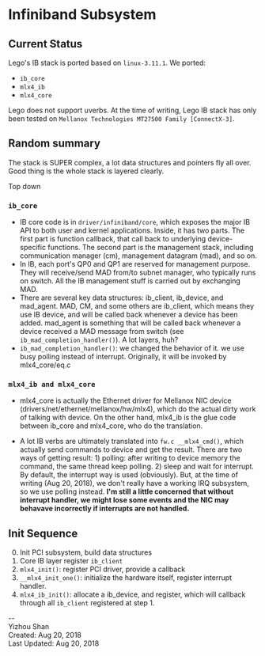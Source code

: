 # Infiniband Subsystem

## Current Status
Lego's IB stack is ported based on `linux-3.11.1`. We ported:

- `ib_core`
- `mlx4_ib`
- `mlx4_core`

Lego does not support uverbs. At the time of writing, Lego IB stack has only been tested on `Mellanox Technologies MT27500 Family [ConnectX-3]`.

## Random summary

The stack is SUPER complex, a lot data structures and pointers fly all over. Good thing is the whole stack is layered clearly.

Top down

### `ib_core`

- IB core code is in `driver/infiniband/core`, which exposes the major IB API to both user and kernel applications. Inside, it has two parts. The first part is function callback, that call back to underlying device-specific functions. The second part is the management stack, including communication manager (cm), management datagram (mad), and so on.
- In IB, each port's QP0 and QP1 are reserved for management purpose. They will receive/send MAD from/to subnet manager, who typically runs on switch. All the IB management stuff is carried out by exchanging MAD.
- There are several key data structures: ib_client, ib_device, and mad_agent. MAD, CM, and some others are ib_client, which means they use IB device, and will be called back whenever a device has been added. mad_agent is something that will be called back whenever a device received a MAD message from switch (see `ib_mad_completion_handler()`). A lot layers, huh?
- `ib_mad_completion_handler()`: we changed the behavior of it. we use busy polling instead of interrupt. Originally, it will be invoked by mlx4_core/eq.c

### `mlx4_ib and mlx4_core`

- mlx4_core is actually the Ethernet driver for Mellanox NIC device (drivers/net/ethernet/mellanox/hw/mlx4), which do the actual dirty work of talking with device. On the other hand, mlx4_ib is the glue code between ib_core and mlx4_core, who do the translation.

- A lot IB verbs are ultimately translated into `fw.c __mlx4_cmd()`, which actually send commands to device and get the result. There are two ways of getting result: 1) polling: after writing to device memory the command, the same thread keep polling. 2) sleep and wait for interrupt. By default, the interrupt way is used (obviously). But, at the time of writing (Aug 20, 2018), we don't really have a working IRQ subsystem, so we use polling instead. __I'm still a little concerned that without interrupt handler, we might lose some events and the NIC may behavave incorrectly if interrupts are not handled.__

## Init Sequence

0. Init PCI subsystem, build data structures
1. Core IB layer register `ib_client`
2. `mlx4_init()`: register PCI driver, provide a callback
3. `__mlx4_init_one()`: initialize the hardware itself, register interrupt handler.
4. `mlx4_ib_init()`: allocate a ib_device, and register, which will callback through all `ib_client` registered at step 1.

--  
Yizhou Shan  
Created: Aug 20, 2018  
Last Updated: Aug 20, 2018
